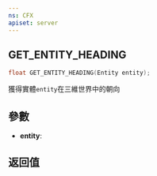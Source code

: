 ```yaml
---
ns: CFX
apiset: server
---
```

## GET_ENTITY_HEADING

```c
float GET_ENTITY_HEADING(Entity entity);
```
獲得實體`entity`在三維世界中的朝向

## 參數
* **entity**: 

## 返回值
